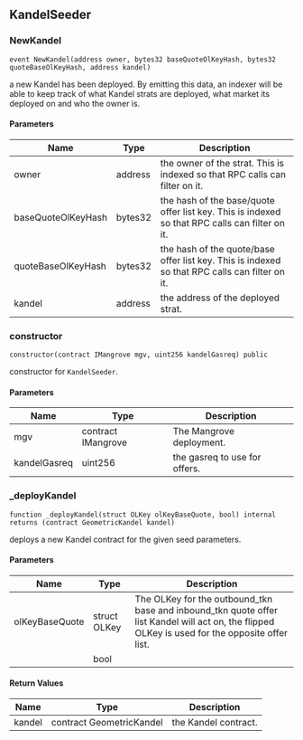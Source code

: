 ## KandelSeeder

### NewKandel

```solidity
event NewKandel(address owner, bytes32 baseQuoteOlKeyHash, bytes32 quoteBaseOlKeyHash, address kandel)
```

a new Kandel has been deployed.
By emitting this data, an indexer will be able to keep track of what Kandel strats are deployed, what market its deployed on and who the owner is.

#### Parameters

| Name | Type | Description |
| ---- | ---- | ----------- |
| owner | address | the owner of the strat. This is indexed so that RPC calls can filter on it. |
| baseQuoteOlKeyHash | bytes32 | the hash of the base/quote offer list key. This is indexed so that RPC calls can filter on it. |
| quoteBaseOlKeyHash | bytes32 | the hash of the quote/base offer list key. This is indexed so that RPC calls can filter on it. |
| kandel | address | the address of the deployed strat. |

### constructor

```solidity
constructor(contract IMangrove mgv, uint256 kandelGasreq) public
```

constructor for `KandelSeeder`.

#### Parameters

| Name | Type | Description |
| ---- | ---- | ----------- |
| mgv | contract IMangrove | The Mangrove deployment. |
| kandelGasreq | uint256 | the gasreq to use for offers. |

### _deployKandel

```solidity
function _deployKandel(struct OLKey olKeyBaseQuote, bool) internal returns (contract GeometricKandel kandel)
```

deploys a new Kandel contract for the given seed parameters.

#### Parameters

| Name | Type | Description |
| ---- | ---- | ----------- |
| olKeyBaseQuote | struct OLKey | The OLKey for the outbound_tkn base and inbound_tkn quote offer list Kandel will act on, the flipped OLKey is used for the opposite offer list. |
|  | bool |  |

#### Return Values

| Name | Type | Description |
| ---- | ---- | ----------- |
| kandel | contract GeometricKandel | the Kandel contract. |

